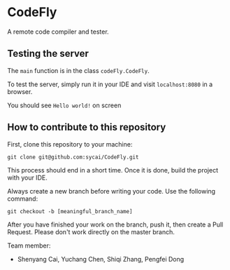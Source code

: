 # CodeFly
A remote code compiler and tester.


## Testing the server
The ```main``` function is in the class ```codeFly.CodeFly```.

To test the server, simply run it in your IDE and visit ```localhost:8080``` in a browser.

You should see ```Hello world!``` on screen

## How to contribute to this repository
First, clone this repository to your machine:
```
git clone git@github.com:sycai/CodeFly.git
```

This process should end in a short time. Once it is done, build the project with your IDE.

Always create a new branch before writing your code. Use the following command:
```
git checkout -b [meaningful_branch_name]
```

After you have finished your work on the branch, push it, then create a Pull Request. Please don't work 
directly on the master branch.

Team member:

* Shenyang Cai, Yuchang Chen, Shiqi Zhang, Pengfei Dong

